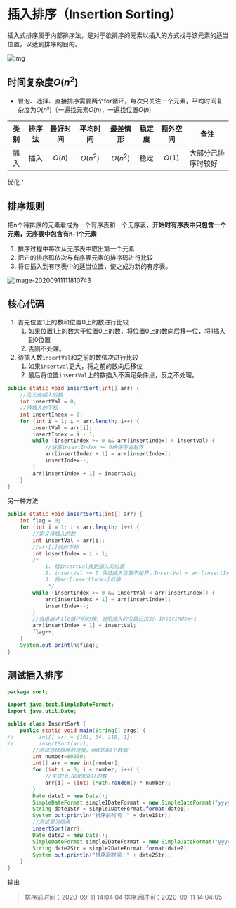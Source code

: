 # 插入排序（Insertion Sorting）

插入式排序属于内部排序法，是对于欲排序的元素以插入的方式找寻该元素的适当位置，以达到排序的目的。

![img](https://gitee.com/Reanon/upload-markdown-img/raw/master/img/20200911105657.gif)

## 时间复杂度$O(n^2)$

- 冒泡、选择、直接排序需要两个for循环，每次只关注一个元素，平均时间复杂度为$O(n²$)（一遍找元素$O(n)$，一遍找位置$O(n$)

| 类别 | 排序法 | 最好时间 | 平均时间 | 最差情形 | 稳定度 | 额外空间 | 备注               |
| :--: | :----: | :------: | :------: | :------: | :----: | :------: | ------------------ |
| 插入 |  插入  |  $O(n)$  | $O(n^2)$ | $O(n^2)$ |  稳定  |  $O(1)$  | 大部分己排序时较好 |

优化：

## 排序规则

把n个待排序的元素看成为一个有序表和一个无序表，**开始时有序表中只包含一个元素，无序表中包含有n-1个元素**

1. 排序过程中每次从无序表中取出第一个元素
2. 把它的排序码依次与有序表元素的排序码进行比较
3. 将它插入到有序表中的适当位置，使之成为新的有序表。

![image-20200911111810743](https://gitee.com/Reanon/upload-markdown-img/raw/master/img/20200911111810.png)

## 核心代码

1. 首先位置1上的数和位置0上的数进行比较
   1. 如果位置1上的数大于位置0上的数，将位置0上的数向后移一位，将1插入到0位置
   2. 否则不处理。
2. 待插入数`insertVal`和之前的数依次进行比较
   1. 如果`insertVal`更大，将之前的数向后移位
   2. 最后将位置`insertVal`上的数插入不满足条件点，反之不处理。

```java 
public static void insertSort(int[] arr) {
    //定义待插入的数
    int insertVal = 0;
    //待插入的下标
    int insertIndex = 0;
    for (int i = 1; i < arr.length; i++) {
        insertVal = arr[i];
        insertIndex = i - 1;
        while (insertIndex >= 0 && arr[insertIndex] > insertVal) {
            //设置insertIndex >= 0确保不会越界
            arr[insertIndex + 1] = arr[insertIndex];
            insertIndex--;
        }
        arr[insertIndex + 1] = insertVal;
    }
}
```

另一种方法

```java
public static void insertSort1(int[] arr) {
    int flag = 0;
    for (int i = 1; i < arr.length; i++) {
        //定义待插入的数
        int insertVal = arr[i];
        //arr[i]前的下标
        int insertIndex = i - 1;
        /*
            1. 给insertVal找到插入的位置
            2. insertVal >= 0 保证插入位置不越界；InsertVal < arr[insertIndex] 插入的数没找到适当位置
            3. 将arr[insertIndex]后移
             */
        while (insertIndex >= 0 && insertVal < arr[insertIndex]) {
            arr[insertIndex + 1] = arr[insertIndex];
            insertIndex--;
        }
        //当退出while循环的时候，说明插入的位置已找到，inserIndex+1
        arr[insertIndex + 1] = insertVal;
        flag++;
    }
    System.out.println(flag);
}
```



## 测试插入排序

```java
package sort;

import java.text.SimpleDateFormat;
import java.util.Date;

public class InsertSort {
    public static void main(String[] args) {
//        int[] arr = {101, 34, 119, 1};
//        insertSort(arr);
        //测试选择排序的速度，给80000个数据
        int number=80000;
        int[] arr = new int[number];
        for (int i = 0; i < number; i++) {
            //生成[0,8000000)的数
            arr[i] = (int) (Math.random() * number);
        }
        Date date1 = new Date();
        SimpleDateFormat simple1DateFormat = new SimpleDateFormat("yyyy-MM-dd HH:mm:ss");
        String date1Str = simple1DateFormat.format(date1);
        System.out.println("排序前时间：" + date1Str);
        //测试冒泡排序
        insertSort(arr);
        Date date2 = new Date();
        SimpleDateFormat simple2DateFormat = new SimpleDateFormat("yyyy-MM-dd HH:mm:ss");
        String date2Str = simple2DateFormat.format(date2);
        System.out.println("排序后时间：" + date2Str);
    }
}
```

输出

> 排序前时间：2020-09-11 14:04:04
> 排序后时间：2020-09-11 14:04:05